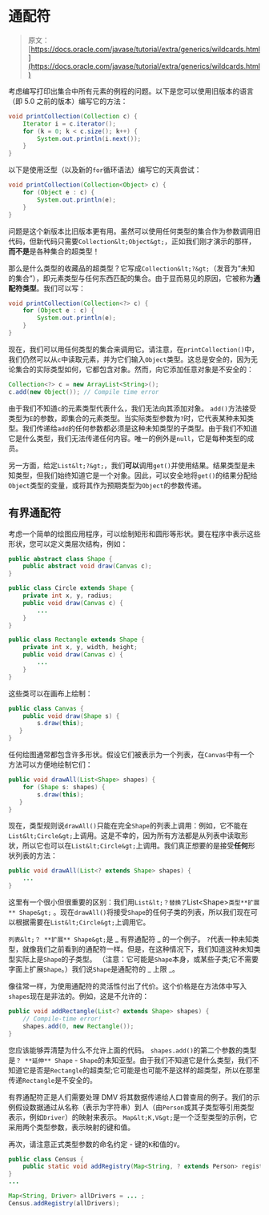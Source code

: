 # 通配符

> 原文： [https://docs.oracle.com/javase/tutorial/extra/generics/wildcards.html](https://docs.oracle.com/javase/tutorial/extra/generics/wildcards.html)

考虑编写打印出集合中所有元素的例程的问题。以下是您可以使用旧版本的语言（即 5.0 之前的版本）编写它的方法：

```java
void printCollection(Collection c) {
    Iterator i = c.iterator();
    for (k = 0; k < c.size(); k++) {
        System.out.println(i.next());
    }
}

```

以下是使用泛型（以及新的`for`循环语法）编写它的天真尝试：

```java
void printCollection(Collection<Object> c) {
    for (Object e : c) {
        System.out.println(e);
    }
}

```

问题是这个新版本比旧版本更有用。虽然可以使用任何类型的集合作为参数调用旧代码，但新代码只需要`Collection&lt;Object&gt;`，正如我们刚才演示的那样，**而不是**是各种集合的超类型！

那么是什么类型的收藏品的超类型？它写成`Collection&lt;?&gt;`（发音为“未知的集合”），即元素类型与任何东西匹配的集合。由于显而易见的原因，它被称为**通配符类型**。我们可以写：

```java
void printCollection(Collection<?> c) {
    for (Object e : c) {
        System.out.println(e);
    }
}

```

现在，我们可以用任何类型的集合来调用它。请注意，在`printCollection()`中，我们仍然可以从`c`中读取元素，并为它们输入`Object`类型。这总是安全的，因为无论集合的实际类型如何，它都包含对象。然而，向它添加任意对象是不安全的：

```java
Collection<?> c = new ArrayList<String>();
c.add(new Object()); // Compile time error

```

由于我们不知道`c`的元素类型代表什么，我们无法向其添加对象。 `add()`方法接受类型为`E`的参数，即集合的元素类型。当实际类型参数为`?`时，它代表某种未知类型。我们传递给`add`的任何参数都必须是这种未知类型的子类型。由于我们不知道它是什么类型，我们无法传递任何内容。唯一的例外是`null`，它是每种类型的成员。

另一方面，给定`List&lt;?&gt;`，我们**可以**调用`get()`并使用结果。结果类型是未知类型，但我们始终知道它是一个对象。因此，可以安全地将`get()`的结果分配给`Object`类型的变量，或将其作为预期类型为`Object`的参数传递。

## 有界通配符

考虑一个简单的绘图应用程序，可以绘制矩形和圆形等形状。要在程序中表示这些形状，您可以定义类层次结构，例如：

```java
public abstract class Shape {
    public abstract void draw(Canvas c);
}

public class Circle extends Shape {
    private int x, y, radius;
    public void draw(Canvas c) {
        ...
    }
}

public class Rectangle extends Shape {
    private int x, y, width, height;
    public void draw(Canvas c) {
        ...
    }
}

```

这些类可以在画布上绘制：

```java
public class Canvas {
    public void draw(Shape s) {
        s.draw(this);
   }
}

```

任何绘图通常都包含许多形状。假设它们被表示为一个列表，在`Canvas`中有一个方法可以方便地绘制它们：

```java
public void drawAll(List<Shape> shapes) {
    for (Shape s: shapes) {
        s.draw(this);
   }
}

```

现在，类型规则说`drawAll()`只能在完全`Shape`的列表上调用：例如，它不能在`List&lt;Circle&gt;`上调用。这是不幸的，因为所有方法都是从列表中读取形状，所以它也可以在`List&lt;Circle&gt;`上调用。我们真正想要的是接受**任何**形状列表的方法：

```java
public void drawAll(List<? extends Shape> shapes) {
    ...
}

```

这里有一个很小但很重要的区别：我们用`List&lt;？替换了`List&lt;Shape&gt;`类型**扩展** Shape&gt;` 。现在`drawAll()`将接受`Shape`的任何子类的列表，所以我们现在可以根据需要在`List&lt;Circle&gt;`上调用它。

`列表&lt;？ **扩展** Shape&gt;`是 _ 有界通配符 _ 的一个例子。 `?`代表一种未知类型，就像我们之前看到的通配符一样。但是，在这种情况下，我们知道这种未知类型实际上是`Shape`的子类型。 （注意：它可能是`Shape`本身，或某些子类;它不需要字面上扩展`Shape`。）我们说`Shape`是通配符的 _ 上限 _。

像往常一样，为使用通配符的灵活性付出了代价。这个价格是在方法体中写入`shapes`现在是非法的。例如，这是不允许的：

```java
public void addRectangle(List<? extends Shape> shapes) {
    // Compile-time error!
    shapes.add(0, new Rectangle());
}

```

您应该能够弄清楚为什么不允许上面的代码。 `shapes.add()`的第二个参数的类型是`？ **延伸** Shape` - `Shape`的未知亚型。由于我们不知道它是什么类型，我们不知道它是否是`Rectangle`的超类型;它可能是也可能不是这样的超类型，所以在那里传递`Rectangle`是不安全的。

有界通配符正是人们需要处理 DMV 将其数据传递给人口普查局的例子。我们的示例假设数据通过从名称（表示为字符串）到人（由`Person`或其子类型等引用类型表示，例如`Driver`）的映射来表示。 `Map&lt;K,V&gt;`是一个泛型类型的示例，它采用两个类型参数，表示映射的键和值。

再次，请注意正式类型参数的命名约定 - 键的`K`和值的`V`。

```java
public class Census {
    public static void addRegistry(Map<String, ? extends Person> registry) {
}
...

Map<String, Driver> allDrivers = ... ;
Census.addRegistry(allDrivers);

```